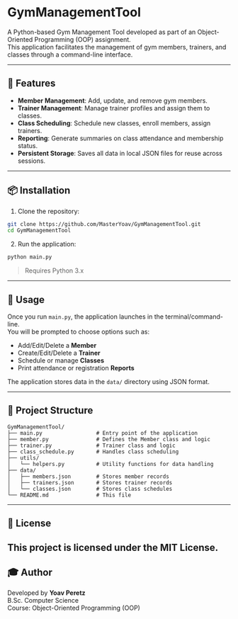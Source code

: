 # GymManagementTool

A Python-based Gym Management Tool developed as part of an Object-Oriented Programming (OOP) assignment.  
This application facilitates the management of gym members, trainers, and classes through a command-line interface.

---

## 🧠 Features

- **Member Management**: Add, update, and remove gym members.
- **Trainer Management**: Manage trainer profiles and assign them to classes.
- **Class Scheduling**: Schedule new classes, enroll members, assign trainers.
- **Reporting**: Generate summaries on class attendance and membership status.
- **Persistent Storage**: Saves all data in local JSON files for reuse across sessions.

---

## 📦 Installation

1. Clone the repository:

```bash
git clone https://github.com/MasterYoav/GymManagementTool.git
cd GymManagementTool
```

2. Run the application:

```bash
python main.py
```

> Requires Python 3.x

---

## 🚀 Usage

Once you run `main.py`, the application launches in the terminal/command-line.  
You will be prompted to choose options such as:

- Add/Edit/Delete a **Member**
- Create/Edit/Delete a **Trainer**
- Schedule or manage **Classes**
- Print attendance or registration **Reports**

The application stores data in the `data/` directory using JSON format.

---

## 🧱 Project Structure

```plaintext
GymManagementTool/
├── main.py                 # Entry point of the application
├── member.py               # Defines the Member class and logic
├── trainer.py              # Trainer class and logic
├── class_schedule.py       # Handles class scheduling
├── utils/
│   └── helpers.py          # Utility functions for data handling
├── data/
│   ├── members.json        # Stores member records
│   ├── trainers.json       # Stores trainer records
│   └── classes.json        # Stores class schedules
└── README.md               # This file
```

---

## 📄 License

This project is licensed under the MIT License.  
---

## 🎓 Author

Developed by **Yoav Peretz**  
B.Sc. Computer Science  
Course: Object-Oriented Programming (OOP)
